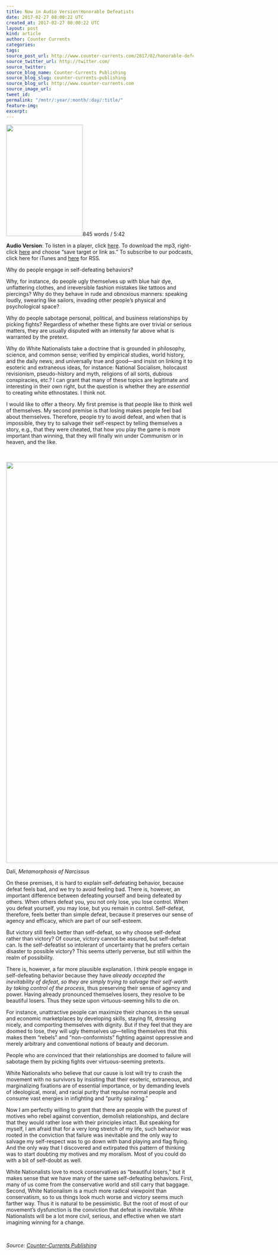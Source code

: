 ```yaml
---
title: Now in Audio Version!Honorable Defeatists
date: 2017-02-27 08:00:22 UTC
created_at: 2017-02-27 08:00:22 UTC
layout: post
kind: article
author: Counter Currents
categories: 
tags: 
source_post_url: http://www.counter-currents.com/2017/02/honorable-defeatists/
source_twitter_url: http://twitter.com/
source_twitter: 
source_blog_name: Counter-Currents Publishing
source_blog_slug: counter-currents-publishing
source_blog_url: http://www.counter-currents.com
source_image_url: 
tweet_id: 
permalink: "/mntr/:year/:month/:day/:title/"
feature-img: 
excerpt: 
---
```

<p><a href="http://www.counter-currents.com/wp-content/uploads/2017/02/DaliMetamorphosisCrop2.jpg"><img class="alignright size-medium wp-image-68898" src="http://www.counter-currents.com/wp-content/uploads/2017/02/DaliMetamorphosisCrop2-206x300.jpg" alt="" width="206" height="300"></a>845 words / 5:42</p>
<p><strong>Audio Version</strong>: To listen in a player, click <a href="http://cdn.counter-currents.com/radio/HonorableDefeatists.mp3">here</a>. To download the mp3, right-click <a href="http://cdn.counter-currents.com/radio/HonorableDefeatists.mp3">here</a> and choose “save target or link as.” To subscribe to our podcasts, click <a>here</a> for iTunes and <a href="http://www.counter-currents.com/feed/">here</a> for RSS.</p>
<p>Why do people engage in self-defeating behaviors?</p>
<p>Why, for instance, do people ugly themselves up with blue hair dye, unflattering clothes, and irreversible fashion mistakes like tattoos and piercings? <span id="more-68854"></span>Why do they behave in rude and obnoxious manners: speaking loudly, swearing like sailors, invading other people’s physical and psychological space?</p>
<p>Why do people sabotage personal, political, and business relationships by picking fights? Regardless of whether these fights are over trivial or serious matters, they are usually disputed with an intensity far above what is warranted by the pretext.</p>
<p>Why do White Nationalists take a doctrine that is grounded in philosophy, science, and common sense; verified by empirical studies, world history, and the daily news; and universally true and good—and insist on linking it to esoteric and extraneous ideas, for instance: National Socialism, holocaust revisionism, pseudo-history and myth, religions of all sorts, dubious conspiracies, etc.? I can grant that many of these topics are legitimate and interesting in their own right, but the question is whether they are <em>essential</em> to creating white ethnostates. I think not.</p>
<p>I would like to offer a theory. My first premise is that people like to think well of themselves. My second premise is that losing makes people feel bad about themselves. Therefore, people try to avoid defeat, and when that is impossible, they try to salvage their self-respect by telling themselves a story, e.g., that they were cheated, that how you play the game is more important than winning, that they will finally win under Communism or in heaven, and the like.</p>
<p> </p>
<div id="attachment_68899" style="width: 1930px" class="wp-caption aligncenter"><a href="http://www.counter-currents.com/wp-content/uploads/2017/02/DaliMetamorphosis.jpg"><img class="wp-image-68899 size-full" src="http://www.counter-currents.com/wp-content/uploads/2017/02/DaliMetamorphosis.jpg" width="1920" height="1080"></a><p class="wp-caption-text">Dalí, <em>Metamorphosis of Narcissus</em></p></div>
<p>On these premises, it is hard to explain self-defeating behavior, because defeat feels bad, and we try to avoid feeling bad. There is, however, an important difference between defeating yourself and being defeated by others. When others defeat you, you not only lose, you lose control. When you defeat yourself, you may lose, but you remain in control. Self-defeat, therefore, feels better than simple defeat, because it preserves our sense of agency and efficacy, which are part of our self-esteem.</p>
<p>But victory still feels better than self-defeat, so why choose self-defeat rather than victory? Of course, victory cannot be assured, but self-defeat can. Is the self-defeatist so intolerant of uncertainty that he prefers certain disaster to possible victory? This seems utterly perverse, but still within the realm of possibility.</p>
<p>There is, however, a far more plausible explanation. I think people engage in self-defeating behavior because they have <em>already accepted the inevitability of defeat</em>, <em>so they are simply trying to salvage their self-worth by taking control of the process</em>, thus preserving their sense of agency and power. Having already pronounced themselves losers, they resolve to be beautiful losers. Thus they seize upon virtuous-seeming hills to die on.</p>
<p>For instance, unattractive people can maximize their chances in the sexual and economic marketplaces by developing skills, staying fit, dressing nicely, and comporting themselves with dignity. But if they feel that they are doomed to lose, they will ugly themselves up—telling themselves that this makes them “rebels” and “non-conformists” fighting against oppressive and merely arbitrary and conventional notions of beauty and decorum.</p>
<p>People who are convinced that their relationships are doomed to failure will sabotage them by picking fights over virtuous-seeming pretexts.</p>
<p>White Nationalists who believe that our cause is lost will try to crash the movement with no survivors by insisting that their esoteric, extraneous, and marginalizing fixations are of essential importance, or by demanding levels of ideological, moral, and racial purity that repulse normal people and consume vast energies in infighting and “purity spiraling.”</p>
<p>Now I am perfectly willing to grant that there are people with the purest of motives who rebel against convention, demolish relationships, and declare that they would rather lose with their principles intact. But speaking for myself, I am afraid that for a very long stretch of my life, such behavior was rooted in the conviction that failure was inevitable and the only way to salvage my self-respect was to go down with band playing and flag flying. And the only way that I discovered and extirpated this pattern of thinking was to start doubting my motives and my moralism. Most of you could do with a bit of self-doubt as well.</p>
<p>White Nationalists love to mock conservatives as “beautiful losers,” but it makes sense that we have many of the same self-defeating behaviors. First, many of us come from the conservative world and still carry that baggage. Second, White Nationalism is a much more radical viewpoint than conservatism, so to us things look much worse and victory seems much farther way. Thus it is natural to be pessimistic. But the root of most of our movement’s dysfunction is the conviction that defeat is inevitable. White Nationalists will be a lot more civil, serious, and effective when we start imagining winning for a change.</p>
<p> </p><div class="">
    <i>Source: <a href="http://www.counter-currents.com">Counter-Currents Publishing</a></i>
</div>
